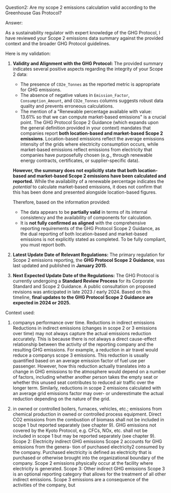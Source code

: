 
Question2: Are my scope 2 emissions calculation valid according to the Greenhouse Gas Protocol? 

Answer: 

As a sustainability regulator with expert knowledge of the GHG Protocol, I have reviewed your Scope 2 emissions data summary against the provided context and the broader GHG Protocol guidelines.

Here is my validation:

1.  **Validity and Alignment with the GHG Protocol:**
    The provided summary indicates several positive aspects regarding the integrity of your Scope 2 data:
    *   The presence of `CO2e_Tonnes` as the reported metric is appropriate for GHG emissions.
    *   The absence of negative values in `Emission_Factor`, `Consumption_Amount`, and `CO2e_Tonnes` columns suggests robust data quality and prevents erroneous calculations.
    *   The mention of a "Renewable percentage available with value: 13.61% so that we can compute market-based emissions" is a crucial point. The GHG Protocol Scope 2 Guidance (which expands upon the general definition provided in your context) mandates that companies report **both location-based and market-based Scope 2 emissions**. Location-based emissions reflect the average emissions intensity of the grids where electricity consumption occurs, while market-based emissions reflect emissions from electricity that companies have purposefully chosen (e.g., through renewable energy contracts, certificates, or supplier-specific data).

    **However, the summary does not explicitly state that both location-based and market-based Scope 2 emissions have been calculated and reported.** While the availability of a renewable percentage indicates the *potential* to calculate market-based emissions, it does not confirm that this has been done and presented alongside location-based figures.

    Therefore, based on the information provided:
    *   The data appears to be **partially valid** in terms of its internal consistency and the availability of components for calculation.
    *   It is **not fully confirmed as aligned** with the comprehensive reporting requirements of the GHG Protocol Scope 2 Guidance, as the dual reporting of both location-based and market-based emissions is not explicitly stated as completed. To be fully compliant, you must report both.

2.  **Latest Update Date of Relevant Regulations:**
    The primary regulation for Scope 2 emissions reporting, the **GHG Protocol Scope 2 Guidance**, was last updated and published in **January 2015**.

3.  **Next Expected Update Date of the Regulations:**
    The GHG Protocol is currently undergoing a **Standard Review Process** for its Corporate Standard and Scope 2 Guidance. A public consultation on proposed revisions was anticipated in late 2023 / early 2024. Based on this timeline, **final updates to the GHG Protocol Scope 2 Guidance are expected in 2024 or 2025.** 

    
Context used: 

1. companys performance over time. Reductions in indirect emissions Reductions in indirect emissions (changes in scope 2 or 3 emissions over time) may not always capture the actual emissions reduction accurately. This is because there is not always a direct cause-effect relationship between the activity of the reporting company and the resulting GHG emissions. For example, a reduction in air travel would reduce a companys scope 3 emissions. This reduction is usually quantified based on an average emission factor of fuel use per passenger. However, how this reduction actually translates into a change in GHG emissions to the atmosphere would depend on a number of factors, including whether another person takes the empty seat or whether this unused seat contributes to reduced air traffic over the longer term. Similarly, reductions in scope 2 emissions calculated with an average grid emissions factor may over- or underestimate the actual reduction depending on the nature of the grid. 

2. in owned or controlled boilers, furnaces, vehicles, etc.; emissions from chemical production in owned or controlled process equipment. Direct CO2 emissions from the combustion of biomass shall not be included in scope 1 but reported separately (see chapter 9). GHG emissions not covered by the Kyoto Protocol, e.g. CFCs, NOx, etc. shall not be included in scope 1 but may be reported separately (see chapter 9). Scope 2: Electricity indirect GHG emissions Scope 2 accounts for GHG emissions from the genera- tion of purchased electricity2 consumed by the company. Purchased electricity is defined as electricity that is purchased or otherwise brought into the organizational boundary of the company. Scope 2 emissions physically occur at the facility where electricity is generated. Scope 3: Other indirect GHG emissions Scope 3 is an optional reporting category that allows for the treatment of all other indirect emissions. Scope 3 emissions are a consequence of the activities of the company, but 


    